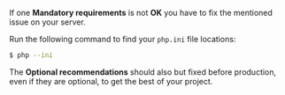 If one **Mandatory requirements** is not **OK** you have to fix the mentioned issue on your server.

Run the following command to find your `php.ini` file locations:

```sh
$ php --ini
```

The **Optional recommendations** should also but fixed before production, even if they are optional, to
get the best of your project.
